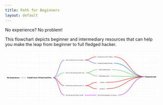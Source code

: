 ```yaml
---
title: Path for Beginners
layout: default
---
```


No experience? No problem!

This flowchart depicts beginner and intermediary resources that can help you make the leap from beginner to full fledged hacker.

![Path for Beginners](/images/For-Beginners.png)
